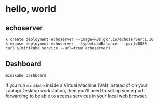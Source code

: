 # hello, world

## echoserver

    k create deployment echoserver --image=k8s.gcr.io/echoserver:1.10
    k expose deployment echoserver --type=LoadBalancer --port=8080
    curl $(minikube service --url=true echoserver)

<!-- TODO where is the source code of this echoserver? -->

## Dashboard

    minikube dashboard

If you run `minikube` inside a Virtual Machine (VM) instead of on your Laptop/Desktop workstation, then you'll need to set up some port forwarding to be able to access services in your local web browser.